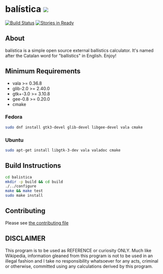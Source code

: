 # balística ![](https://raw.githubusercontent.com/steveno/balistica/master/data/hicolor/48x48/apps/balistica.png)
[![Build Status](https://travis-ci.org/steveno/balistica.svg?branch=master)](https://travis-ci.org/steveno/balistica)
[![Stories in Ready](https://badge.waffle.io/steveno/balistica.png?label=ready)](https://waffle.io/steveno/balistica)

## About
balística is a simple open source external ballistics calculator. It's 
named after the Catalan word for "ballistics" in English. Enjoy!

## Minimum Requirements
* vala >= 0.36.8
* glib-2.0 >= 2.40.0
* gtk+-3.0 >= 3.10.8
* gee-0.8 >= 0.20.0
* cmake 

### Fedora
```bash
sudo dnf install gtk3-devel glib-devel libgee-devel vala cmake
```

### Ubuntu
```bash
sudo apt-get install libgtk-3-dev vala valadoc cmake
```

## Build Instructions
```bash
cd balistica
mkdir -p build && cd build
./../configure
make && make test
sudo make install
```

## Contributing
Please see [the contributing file](https://github.com/steveno/balistica/blob/master/CONTRIBUTING.md)

## DISCLAIMER
This program is to be used as REFERENCE or curiosity ONLY. Much like
Wikipedia, information gleaned from this program is not to be 
used in an illegal fashion and I take no responsibility whatsoever
for any acts, criminal or otherwise, committed using any calculations 
derived by this program.
